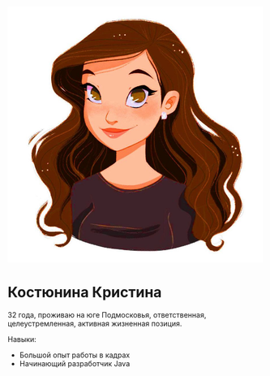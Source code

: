 ![Мое фото](img/Фото.jpg)

# Костюнина Кристина

32 года, проживаю на юге Подмосковья, ответственная, целеустремленная, активная жизненная позиция.

Навыки: 
* Большой опыт работы в кадрах
* Начинающий разработчик Java

